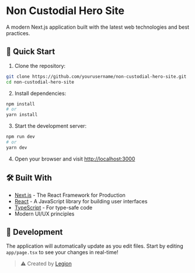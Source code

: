 # Non Custodial Hero Site

A modern Next.js application built with the latest web technologies and best practices.

## 🚀 Quick Start

1. Clone the repository:

```bash
git clone https://github.com/yourusername/non-custodial-hero-site.git
cd non-custodial-hero-site
```

2. Install dependencies:

```bash
npm install
# or
yarn install
```

3. Start the development server:

```bash
npm run dev
# or
yarn dev
```

4. Open your browser and visit [http://localhost:3000](http://localhost:3000)

## 🛠️ Built With

- [Next.js](https://nextjs.org) - The React Framework for Production
- [React](https://reactjs.org) - A JavaScript library for building user interfaces
- [TypeScript](https://www.typescriptlang.org) - For type-safe code
- Modern UI/UX principles

## 📝 Development

The application will automatically update as you edit files. Start by editing `app/page.tsx` to see your changes in real-time!

> ⚠️ Created by [Legion](https://legions.dev)
